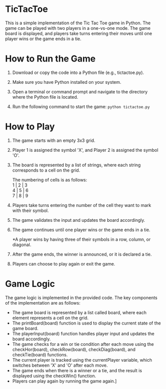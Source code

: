 # TicTacToe
This is a simple implementation of the Tic Tac Toe game in Python. The game can be played with two players in a one-vs-one mode. The game board is displayed, and players take turns entering their moves until one player wins or the game ends in a tie.

# How to Run the Game
  1. Download or copy the code into a Python file (e.g., tictactoe.py).

  2. Make sure you have Python installed on your system.

  3. Open a terminal or command prompt and navigate to the directory where the Python file is located.

  4. Run the following command to start the game:
        `python tictactoe.py`
        
# How to Play
  1. The game starts with an empty 3x3 grid.

  2. Player 1 is assigned the symbol 'X', and Player 2 is assigned the symbol 'O'.

  3. The board is represented by a list of strings, where each string corresponds to a cell on the grid.

      The numbering of cells is as follows:<br>
          1 | 2 | 3<br>
          4 | 5 | 6<br>
          7 | 8 | 9<br>
       
   4. Players take turns entering the number of the cell they want to mark with their symbol.

   5. The game validates the input and updates the board accordingly.

   6. The game continues until one player wins or the game ends in a tie.

         *A player wins by having three of their symbols in a row, column, or diagonal.
    
   7. After the game ends, the winner is announced, or it is declared a tie.

   8. Players can choose to play again or exit the game.


  # Game Logic
  The game logic is implemented in the provided code. The key components of the implementation are as follows:

  - The game board is represented by a list called board, where each element represents a cell on the grid.<br>
  - The printBoard(board) function is used to display the current state of the game board.<br>
  - The playerInput(board) function handles player input and updates the board accordingly.<br>
  - The game checks for a win or tie condition after each move using the checkHor(board), checkRow(board), checkDiag(board), and checkTie(board) functions.<br>
  - The current player is tracked using the currentPlayer variable, which switches between 'X' and 'O' after each move.<br>
  - The game ends when there is a winner or a tie, and the result is displayed using the checkWin() function.<br>
  - Players can play again by running the game again.]
